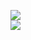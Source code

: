 [![](https://img.shields.io/badge/Made%20With-Github%20Spray-lightgrey.svg?style=for-the-badge&logo=github)](https://github.com/Annihil/github-spray#8359)  
[![](https://i.imgur.com/2DrTn0Z.gif)](https://github.com/Annihil/github-spray)